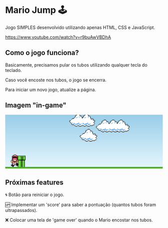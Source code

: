 # Mario Jump 🕹️

Jogo SIMPLES desenvolvido utilizando apenas HTML, CSS e JavaScript.

https://www.youtube.com/watch?v=r9buAwVBDhA

## Como o jogo funciona?

Basicamente, precisamos pular os tubos utilizando qualquer tecla do teclado.

Caso você encoste nos tubos, o jogo se encerra.

Para iniciar um novo jogo, atualize a página.

## Imagem "in-game"

<img src="/images/game.jpeg">

## Próximas features

🌀 Botão para reiniciar o jogo.

🆙 Implementar um 'score' para saber a pontuação (quantos tubos foram ultrapassados).

❌ Colocar uma tela de 'game over' quando o Mario encostar nos tubos.
